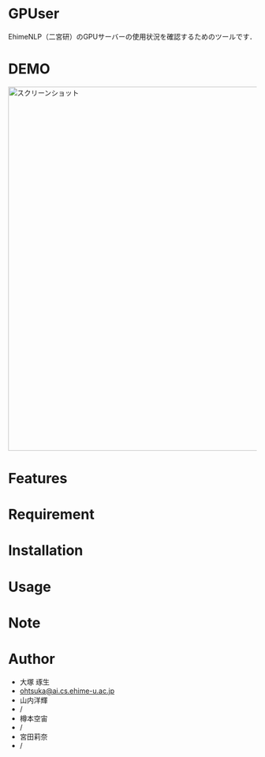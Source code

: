 # GPUser
EhimeNLP（二宮研）のGPUサーバーの使用状況を確認するためのツールです．

# DEMO
<img width="738" alt="スクリーンショット" src="https://github.com/t-ohtsuka89/gpuser-v3/assets/102138393/abf28151-f72d-4015-b51b-ad070abdc6f4">

# Features

# Requirement

# Installation

# Usage

# Note

# Author

- 大塚 琢生
- ohtsuka@ai.cs.ehime-u.ac.jp
- 山内洋輝
- /
- 樽本空宙
- /
- 宮田莉奈
- /